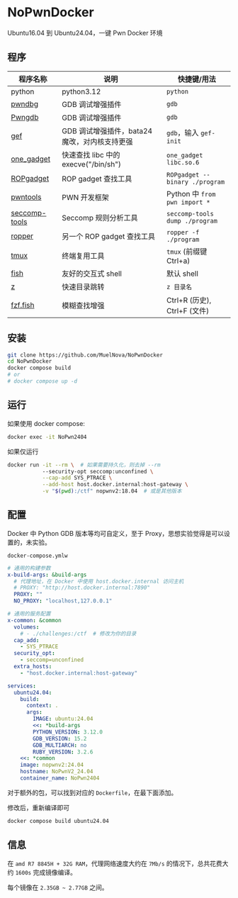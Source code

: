 # NoPwnDocker

Ubuntu16.04 到 Ubuntu24.04，一键 Pwn Docker 环境

## 程序

| 程序名称                                                    | 说明                                          | 快捷键/用法                    |
| ----------------------------------------------------------- | --------------------------------------------- | ------------------------------ |
| python                                                      | python3.12                                    | `python`                       |
| [pwndbg](https://github.com/pwndbg/pwndbg)                  | GDB 调试增强插件                              | `gdb`                          |
| [Pwngdb](https://github.com/scwuaptx/Pwngdb)                | GDB 调试增强插件                              | `gdb`                          |
| [gef](https://github.com/bata24/gef)                        | GDB 调试增强插件，bata24 魔改，对内核支持更强 | `gdb`，输入 `gef-init`         |
| [one_gadget](https://github.com/david942j/one_gadget)       | 快速查找 libc 中的 execve("/bin/sh")          | `one_gadget libc.so.6`         |
| [ROPgadget](https://github.com/JonathanSalwan/ROPgadget)    | ROP gadget 查找工具                           | `ROPgadget --binary ./program` |
| [pwntools](https://github.com/Gallopsled/pwntools)          | PWN 开发框架                                  | Python 中 `from pwn import *`  |
| [seccomp-tools](https://github.com/david942j/seccomp-tools) | Seccomp 规则分析工具                          | `seccomp-tools dump ./program` |
| [ropper](https://github.com/sashs/Ropper)                   | 另一个 ROP gadget 查找工具                    | `ropper -f ./program`          |
| [tmux](https://github.com/tmux/tmux)                        | 终端复用工具                                  | `tmux` (前缀键 Ctrl+a)         |
| [fish](https://github.com/fish-shell/fish-shell)            | 友好的交互式 shell                            | 默认 shell                     |
| [z](https://github.com/jethrokuan/z)                        | 快速目录跳转                                  | `z 目录名`                     |
| [fzf.fish](https://github.com/PatrickF1/fzf.fish)           | 模糊查找增强                                  | Ctrl+R (历史), Ctrl+F (文件)   |

## 安装

```bash
git clone https://github.com/MuelNova/NoPwnDocker
cd NoPwnDocker
docker compose build
# or
# docker compose up -d
```

## 运行

如果使用 docker compose:

```bash
docker exec -it NoPwn2404
```

如果仅运行

```bash
docker run -it --rm \  # 如果需要持久化，则去掉 --rm
           --security-opt seccomp:unconfined \
           --cap-add SYS_PTRACE \
           --add-host host.docker.internal:host-gateway \
           -v "$(pwd):/ctf" nopwnv2:18.04  # 或是其他版本
```

## 配置

 Docker 中 Python GDB 版本等均可自定义，至于 Proxy，思想实验觉得是可以设置的，未实验。

`docker-compose.ymlw`

```yaml
# 通用的构建参数
x-build-args: &build-args
  # 代理地址，在 Docker 中使用 host.docker.internal 访问主机
  # PROXY: "http://host.docker.internal:7890"
  PROXY: ""
  NO_PROXY: "localhost,127.0.0.1"

# 通用的服务配置
x-common: &common
  volumes:
    # - ./challenges:/ctf  # 修改为你的目录
  cap_add:
    - SYS_PTRACE
  security_opt:
    - seccomp=unconfined
  extra_hosts:
    - "host.docker.internal:host-gateway"

services:
  ubuntu24.04:
    build:
      context: .
      args:
        IMAGE: ubuntu:24.04
        <<: *build-args
        PYTHON_VERSION: 3.12.0
        GDB_VERSION: 15.2
        GDB_MULTIARCH: no
        RUBY_VERSION: 3.2.6
    <<: *common
    image: nopwnv2:24.04
    hostname: NoPwnV2_24.04
    container_name: NoPwn2404
```

对于额外的包，可以找到对应的 `Dockerfile`，在最下面添加。

修改后，重新编译即可

```bash
docker compose build ubuntu24.04
```

## 信息

在 `amd R7 8845H + 32G RAM`，代理网络速度大约在 `7Mb/s` 的情况下，总共花费大约 `1600s` 完成镜像编译。

每个镜像在 `2.35GB ~ 2.77GB` 之间。
